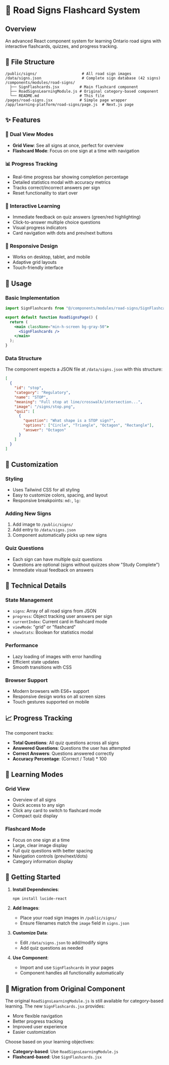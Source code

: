 # 🚦 Road Signs Flashcard System

## Overview
An advanced React component system for learning Ontario road signs with interactive flashcards, quizzes, and progress tracking.

## 📁 File Structure
```
/public/signs/                    # All road sign images
/data/signs.json                  # Complete sign database (42 signs)
/components/modules/road-signs/
  ├── SignFlashcards.jsx         # Main flashcard component
  ├── RoadSignsLearningModule.js # Original category-based component
  └── README.md                  # This file
/pages/road-signs.jsx            # Simple page wrapper
/app/learning-platform/road-signs/page.js  # Next.js page
```

## ✨ Features

### 🎯 **Dual View Modes**
- **Grid View**: See all signs at once, perfect for overview
- **Flashcard Mode**: Focus on one sign at a time with navigation

### 📊 **Progress Tracking**
- Real-time progress bar showing completion percentage
- Detailed statistics modal with accuracy metrics
- Tracks correct/incorrect answers per sign
- Reset functionality to start over

### 🧠 **Interactive Learning**
- Immediate feedback on quiz answers (green/red highlighting)
- Click-to-answer multiple choice questions
- Visual progress indicators
- Card navigation with dots and prev/next buttons

### 📱 **Responsive Design**
- Works on desktop, tablet, and mobile
- Adaptive grid layouts
- Touch-friendly interface

## 🚀 Usage

### Basic Implementation
```jsx
import SignFlashcards from "@/components/modules/road-signs/SignFlashcards";

export default function RoadSignsPage() {
  return (
    <main className="min-h-screen bg-gray-50">
      <SignFlashcards />
    </main>
  );
}
```

### Data Structure
The component expects a JSON file at `/data/signs.json` with this structure:
```json
[
  {
    "id": "stop",
    "category": "Regulatory",
    "name": "STOP",
    "meaning": "Full stop at line/crosswalk/intersection...",
    "image": "/signs/stop.png",
    "quiz": [
      {
        "question": "What shape is a STOP sign?",
        "options": ["Circle", "Triangle", "Octagon", "Rectangle"],
        "answer": "Octagon"
      }
    ]
  }
]
```

## 🎨 Customization

### Styling
- Uses Tailwind CSS for all styling
- Easy to customize colors, spacing, and layout
- Responsive breakpoints: `md:`, `lg:`

### Adding New Signs
1. Add image to `/public/signs/`
2. Add entry to `/data/signs.json`
3. Component automatically picks up new signs

### Quiz Questions
- Each sign can have multiple quiz questions
- Questions are optional (signs without quizzes show "Study Complete")
- Immediate visual feedback on answers

## 🔧 Technical Details

### State Management
- `signs`: Array of all road signs from JSON
- `progress`: Object tracking user answers per sign
- `currentIndex`: Current card in flashcard mode
- `viewMode`: "grid" or "flashcard"
- `showStats`: Boolean for statistics modal

### Performance
- Lazy loading of images with error handling
- Efficient state updates
- Smooth transitions with CSS

### Browser Support
- Modern browsers with ES6+ support
- Responsive design works on all screen sizes
- Touch gestures supported on mobile

## 📈 Progress Tracking

The component tracks:
- **Total Questions**: All quiz questions across all signs
- **Answered Questions**: Questions the user has attempted
- **Correct Answers**: Questions answered correctly
- **Accuracy Percentage**: (Correct / Total) * 100

## 🎯 Learning Modes

### Grid View
- Overview of all signs
- Quick access to any sign
- Click any card to switch to flashcard mode
- Compact quiz display

### Flashcard Mode
- Focus on one sign at a time
- Large, clear image display
- Full quiz questions with better spacing
- Navigation controls (prev/next/dots)
- Category information display

## 🚀 Getting Started

1. **Install Dependencies**:
   ```bash
   npm install lucide-react
   ```

2. **Add Images**:
   - Place your road sign images in `/public/signs/`
   - Ensure filenames match the `image` field in `signs.json`

3. **Customize Data**:
   - Edit `/data/signs.json` to add/modify signs
   - Add quiz questions as needed

4. **Use Component**:
   - Import and use `SignFlashcards` in your pages
   - Component handles all functionality automatically

## 🔄 Migration from Original Component

The original `RoadSignsLearningModule.js` is still available for category-based learning. The new `SignFlashcards.jsx` provides:
- More flexible navigation
- Better progress tracking
- Improved user experience
- Easier customization

Choose based on your learning objectives:
- **Category-based**: Use `RoadSignsLearningModule.js`
- **Flashcard-based**: Use `SignFlashcards.jsx`

